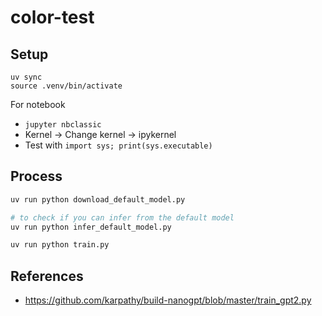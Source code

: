 # color-test

## Setup

```
uv sync
source .venv/bin/activate
```

For notebook
- `jupyter nbclassic`
- Kernel -> Change kernel -> ipykernel
- Test with `import sys; print(sys.executable)`


## Process

```bash
uv run python download_default_model.py

# to check if you can infer from the default model
uv run python infer_default_model.py

uv run python train.py
```


## References

- https://github.com/karpathy/build-nanogpt/blob/master/train_gpt2.py